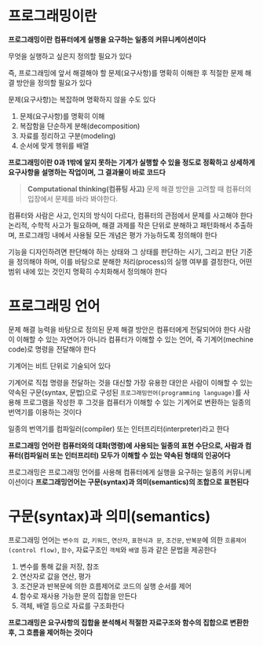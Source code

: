 # 프로그래밍이란 
**프로그래밍이란 컴퓨터에게 실행을 요구하는 일종의 커뮤니케이션이다**

무엇을 실행하고 싶은지 정의할 필요가 있다

즉, 프로그래밍에 앞서 해결해야 할 문제(요구사항)를 명확히 이해한 후 적절한 문제 해결 방안을 정의할 필요가 있다

문제(요구사항)는 복잡하며 명확하지 않을 수도 있다
1. 문제(요구사항)를 명확히 이해
2. 복잡함을 단순하게 분해(decomposition)
3. 자료를 정리하고 구분(modeling)
4. 순서에 맞게 행위를 배열

**프로그래밍이란 0과 1밖에 알지 못하는 기계가 실행할 수 있을 정도로 정확하고 상세하게 요구사항을 설명하는 작업이며, 그 결과물이 바로 코드다**

>**Computational thinking(컴퓨팅 사고)**
문제 해결 방안을 고려할 때 컴퓨터의 입장에서 문제를 바라 봐야한다.

컴퓨터와 사람은 사고, 인지의 방식이 다르다, 컴퓨터의 관점에서 문제를 사고해야 한다
논리적, 수학적 사고가 필요하며, 해결 과제를 작은 단위로 분해하고 패턴화해서 추출하며, 프로그래밍 내에서 사용될 모든 개념은 평가 가능하도록 정의해야 한다

기능을 디자인하려면 판단해야 하는 상태와 그 상태를 판단하는 시기, 그리고 판단 기준을 정의해야 하며, 이를 바탕으로 분해한 처리(process)의 실행 여부를 결정한다, 어떤범위 내에 있는 것인지 명확히 수치화해서 정의해야 한다

# 프로그래밍 언어
문제 해결 능력을 바탕으로 정의된 문제 해결 방안은 컴퓨터에게 전달되어야 한다
사람이 이해할 수 있는 자연어가 아니라 컴퓨터가 이해할 수 있는 언어, 즉 기계어(mechine code)로 명령을 전달해야 한다

기계어는 비트 단위로 기술되어 있다

기계어로 직접 명령을 전달하는 것을 대신할 가장 유용한 대안은 사람이 이해할 수 있는 약속된 구문(syntax, 문법)으로 구성된 `프로그래밍언어(programming language)`를 사용해 프로그램을 작성한 후 그것을 컴퓨터가 이해할 수 있는 기계어로 변환하는 일종의 번역기를 이용하는 것이다

일종의 번역기를 컴파일러(compiler) 또는 인터프리터(interpreter)라고 한다

**프로그래밍 언어란 컴퓨터와의 대화(명령)에 사용되는 일종의 표현 수단으로, 사람과 컴퓨터(컴파일러 또는 인터프리터) 모두가 이해할 수 있는 약속된 형태의 인공어다**

프로그래밍은 프로그래밍 언어를 사용해 컴퓨터에게 실행을 요구하는 일종의 커뮤니케이션이다
**프로그래밍언어는 구문(syntax)과 의미(semantics)의 조합으로 표현된다**

# 구문(syntax)과 의미(semantics)

프로그래밍 언어는 `변수의 값`, `키워드`, `연산자`, `표현식과 문`, `조건문`, `반복문`에 의한 `흐름제어(control flow)`, `함수`, 자료구조인 `객체`와 `배열` 등과 같은 문법을 제공한다

1. 변수를 통해 값을 저장, 참조
2. 연산자로 값을 연산, 평가
3. 조건문과 반복문에 의한 흐름제어로 코드의 실행 순서를 제어
4. 함수로 재사용 가능한 문의 집합을 만든다
5. 객체, 배열 등으로 자료를 구조화한다

**프로그래밍은 요구사항의 집합을 분석해서 적절한 자료구조와 함수의 집합으로 변환한 후, 그 흐름을 제어하는 것이다**
